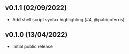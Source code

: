 ## v0.1.1 (02/09/2022)

- Add shell script syntax highlighting (#4, @patricoferris)

## v0.1.0 (13/04/2022)

- Initial public release
